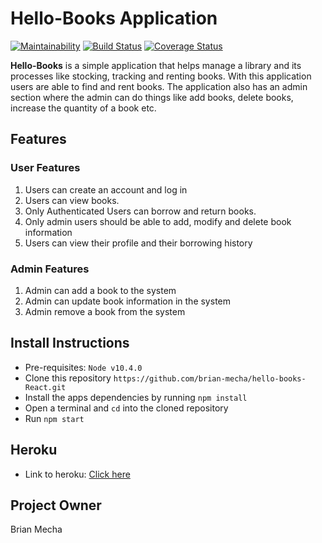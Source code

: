 # Hello-Books Application 
[![Maintainability](https://api.codeclimate.com/v1/badges/200f6d1d09462d91c597/maintainability)](https://codeclimate.com/github/brian-mecha/hello-books-React/maintainability)
[![Build Status](https://travis-ci.org/brian-mecha/hello-books-React.svg?branch=develop)](https://travis-ci.org/brian-mecha/hello-books-React)
[![Coverage Status](https://coveralls.io/repos/github/brian-mecha/hello-books-React/badge.svg?branch=develop)](https://coveralls.io/github/brian-mecha/hello-books-React?branch=develop)

**Hello-Books** is a simple application that helps manage a library and its processes like stocking, tracking and renting books. With this application users are able to find and rent books. The application also has an admin section where the admin can do things like add books, delete books, increase the quantity of a book etc.

## Features
### User Features
1. Users can create an account and log in
2. Users can view books.
3. Only Authenticated Users can borrow and return books.
4. Only admin users should be able to add, modify and delete book information 
5. Users can view their profile and their borrowing history
### Admin Features
1. Admin can add a book to the system
2. Admin can update book information in the system
3. Admin remove a book from the system

## Install Instructions
 - Pre-requisites: `Node v10.4.0`
 - Clone this repository `https://github.com/brian-mecha/hello-books-React.git`
 - Install the apps dependencies by running `npm install`
 - Open a terminal and `cd` into the cloned repository
 - Run `npm start`

## Heroku
 - Link to heroku: [Click here](https://hello-books-cp4.herokuapp.com/)

## Project Owner
Brian Mecha
